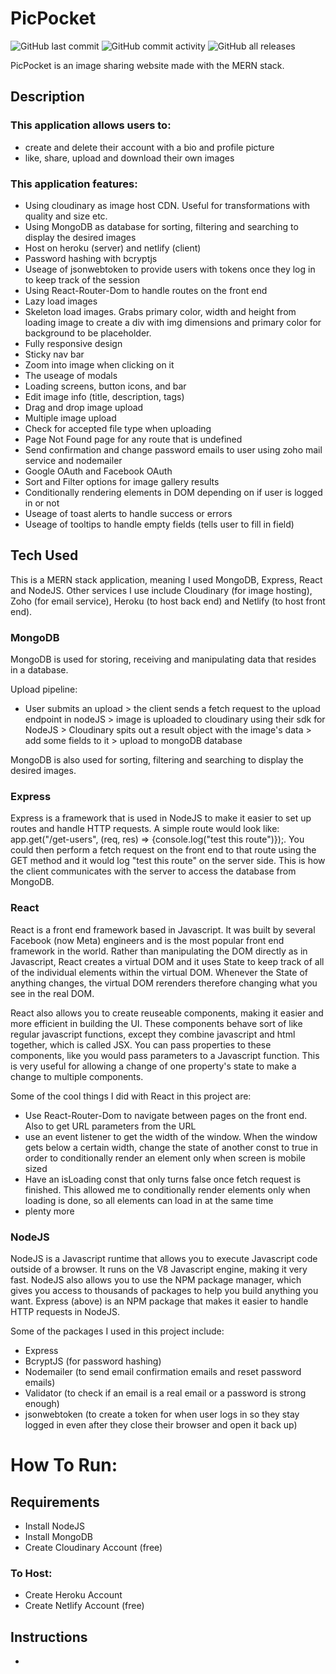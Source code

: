 # PicPocket

![GitHub last commit](https://img.shields.io/github/last-commit/ChadWKirk/PicPocket) ![GitHub commit activity](https://img.shields.io/github/commit-activity/m/ChadWKirk/PicPocket) ![GitHub all releases](https://img.shields.io/github/downloads/ChadWKirk/PicPocket/total?label=Downloads)

PicPocket is an image sharing website made with the MERN stack.

## Description

### This application allows users to:

- create and delete their account with a bio and profile picture
- like, share, upload and download their own images

### This application features:

- Using cloudinary as image host CDN. Useful for transformations with quality and size etc.
- Using MongoDB as database for sorting, filtering and searching to display the desired images
- Host on heroku (server) and netlify (client)
- Password hashing with bcryptjs
- Useage of jsonwebtoken to provide users with tokens once they log in to keep track of the session
- Using React-Router-Dom to handle routes on the front end
- Lazy load images
- Skeleton load images. Grabs primary color, width and height from loading image to create a div with img dimensions and primary color for background to be placeholder.
- Fully responsive design
- Sticky nav bar
- Zoom into image when clicking on it
- The useage of modals
- Loading screens, button icons, and bar
- Edit image info (title, description, tags)
- Drag and drop image upload
- Multiple image upload
- Check for accepted file type when uploading
- Page Not Found page for any route that is undefined
- Send confirmation and change password emails to user using zoho mail service and nodemailer
- Google OAuth and Facebook OAuth
- Sort and Filter options for image gallery results
- Conditionally rendering elements in DOM depending on if user is logged in or not
- Useage of toast alerts to handle success or errors
- Useage of tooltips to handle empty fields (tells user to fill in field)

## Tech Used

This is a MERN stack application, meaning I used MongoDB, Express, React and NodeJS. Other services I use include Cloudinary (for image hosting), Zoho (for email service), Heroku (to host back end) and Netlify (to host front end).

### MongoDB

MongoDB is used for storing, receiving and manipulating data that resides in a database.

Upload pipeline:

- User submits an upload > the client sends a fetch request to the upload endpoint in nodeJS > image is uploaded to cloudinary using their sdk for NodeJS > Cloudinary spits out a result object with the image's data > add some fields to it > upload to mongoDB database

MongoDB is also used for sorting, filtering and searching to display the desired images.

### Express

Express is a framework that is used in NodeJS to make it easier to set up routes and handle HTTP requests. A simple route would look like: app.get("/get-users", (req, res) => {console.log("test this route")});. You could then perform a fetch request on the front end to that route using the GET method and it would log "test this route" on the server side. This is how the client communicates with the server to access the database from MongoDB.

### React

React is a front end framework based in Javascript. It was built by several Facebook (now Meta) engineers and is the most popular front end framework in the world. Rather than manipulating the DOM directly as in Javascript, React creates a virtual DOM and it uses State to keep track of all of the individual elements within the virtual DOM. Whenever the State of anything changes, the virtual DOM rerenders therefore changing what you see in the real DOM.

React also allows you to create reuseable components, making it easier and more efficient in building the UI. These components behave sort of like regular javascript functions, except they combine javascript and html together, which is called JSX. You can pass properties to these components, like you would pass parameters to a Javascript function. This is very useful for allowing a change of one property's state to make a change to multiple components.

Some of the cool things I did with React in this project are:

- Use React-Router-Dom to navigate between pages on the front end. Also to get URL parameters from the URL
- use an event listener to get the width of the window. When the window gets below a certain width, change the state of another const to true in order to conditionally render an element only when screen is mobile sized
- Have an isLoading const that only turns false once fetch request is finished. This allowed me to conditionally render elements only when loading is done, so all elements can load in at the same time
- plenty more

### NodeJS

NodeJS is a Javascript runtime that allows you to execute Javascript code outside of a browser. It runs on the V8 Javascript engine, making it very fast. NodeJS also allows you to use the NPM package manager, which gives you access to thousands of packages to help you build anything you want. Express (above) is an NPM package that makes it easier to handle HTTP requests in NodeJS.

Some of the packages I used in this project include:

- Express
- BcryptJS (for password hashing)
- Nodemailer (to send email confirmation emails and reset password emails)
- Validator (to check if an email is a real email or a password is strong enough)
- jsonwebtoken (to create a token for when user logs in so they stay logged in even after they close their browser and open it back up)

# How To Run:

## Requirements

- Install NodeJS
- Install MongoDB
- Create Cloudinary Account (free)

### To Host:

- Create Heroku Account
- Create Netlify Account (free)

## Instructions

-
